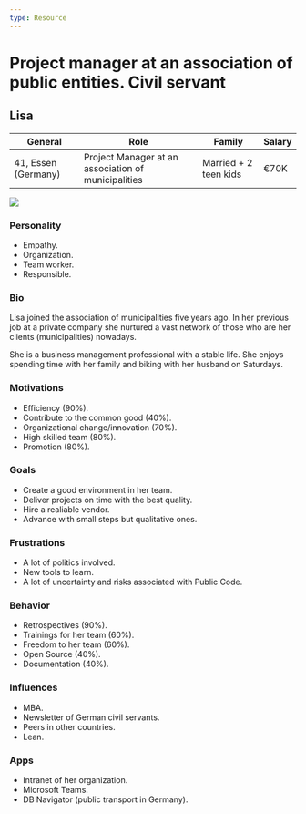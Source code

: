 ```yaml
---
type: Resource
---
```


# Project manager at an association of public entities. Civil servant

## Lisa

| General                                  | Role | Family |  Salary   |
| ------------------------------------- | ---------------------------------- | -------- | --- |
| 41, Essen (Germany) | Project Manager at an association of municipalities                               |  Married + 2 teen kids  |   €70K |

![](https://i.imgur.com/gXi8mJP.jpg)

### Personality

* Empathy.
* Organization.
* Team worker.
* Responsible.

### Bio

Lisa joined the association of municipalities five years ago. In her previous job at a private company she nurtured a vast network of those who are her clients (municipalities) nowadays.

She is a business management professional with a stable life. She enjoys spending time with her family and biking with her husband on Saturdays.

### Motivations

* Efficiency (90%).
* Contribute to the common good (40%).
* Organizational change/innovation (70%).
* High skilled team (80%).
* Promotion (80%).

### Goals

* Create a good environment in her team.
* Deliver projects on time with the best quality.
* Hire a realiable vendor.
* Advance with small steps but qualitative ones.

### Frustrations

* A lot of politics involved.
* New tools to learn.
* A lot of uncertainty and risks associated with Public Code.

### Behavior

* Retrospectives (90%).
* Trainings for her team (60%).
* Freedom to her team (60%).
* Open Source (40%).
* Documentation (40%).

### Influences

* MBA.
* Newsletter of German civil servants.
* Peers in other countries.
* Lean.

### Apps

* Intranet of her organization.
* Microsoft Teams.
* DB Navigator (public transport in Germany).
